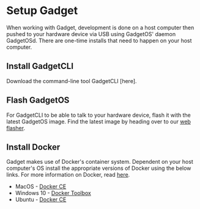 # Setup Gadget

When working with Gadget, development is done on a host computer then pushed to your hardware device via USB using GadgetOS' daemon GadgetOSd. There are one-time installs that need to happen on your host computer. 

## Install GadgetCLI

Download the command-line tool GadgetCLI [here]. 

## Flash GadgetOS 

For GadgetCLI to be able to talk to your hardware device, flash it with the latest GadgetOS image. Find the latest image by heading over to our [web flasher](flash.getchip.com/pro). 

## Install Docker

Gadget makes use of Docker's container system. Dependent on your host computer's OS install the appropriate versions of Docker using the below links. For more information on Docker, read [here](https://www.docker.com/).

* MacOS - [Docker CE](https://store.docker.com/editions/community/docker-ce-desktop-mac?tab=description)
* Windows 10 - [Docker Toolbox](https://www.docker.com/products/docker-toolbox)
* Ubuntu - [Docker CE](https://store.docker.com/editions/community/docker-ce-server-ubuntu?tab=description)


	
	
